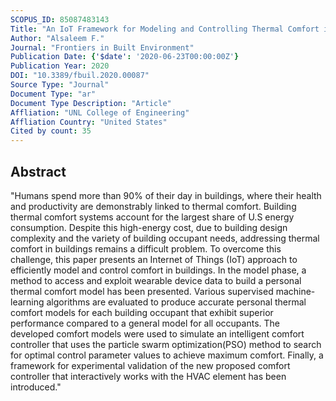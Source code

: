 ```yaml
---
SCOPUS_ID: 85087483143
Title: "An IoT Framework for Modeling and Controlling Thermal Comfort in Buildings"
Author: "Alsaleem F."
Journal: "Frontiers in Built Environment"
Publication Date: {'$date': '2020-06-23T00:00:00Z'}
Publication Year: 2020
DOI: "10.3389/fbuil.2020.00087"
Source Type: "Journal"
Document Type: "ar"
Document Type Description: "Article"
Affliation: "UNL College of Engineering"
Affliation Country: "United States"
Cited by count: 35
---
```


## Abstract
"Humans spend more than 90% of their day in buildings, where their health and productivity are demonstrably linked to thermal comfort. Building thermal comfort systems account for the largest share of U.S energy consumption. Despite this high-energy cost, due to building design complexity and the variety of building occupant needs, addressing thermal comfort in buildings remains a difficult problem. To overcome this challenge, this paper presents an Internet of Things (IoT) approach to efficiently model and control comfort in buildings. In the model phase, a method to access and exploit wearable device data to build a personal thermal comfort model has been presented. Various supervised machine-learning algorithms are evaluated to produce accurate personal thermal comfort models for each building occupant that exhibit superior performance compared to a general model for all occupants. The developed comfort models were used to simulate an intelligent comfort controller that uses the particle swarm optimization(PSO) method to search for optimal control parameter values to achieve maximum comfort. Finally, a framework for experimental validation of the new proposed comfort controller that interactively works with the HVAC element has been introduced."
